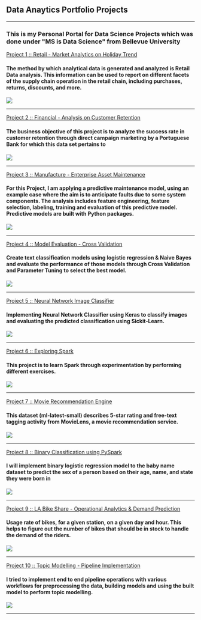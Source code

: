 ## Data Anaytics Portfolio Projects

---

### This is my Personal Portal for Data Science Projects which was done under "MS is Data Science" from Bellevue University

[Project 1 :: Retail - Market Analytics on Holiday Trend](https://github.com/rahulgupta271/DSC680_Project_1_Market_analytics_holiday_trend/blob/master/README.md)

#### The method by which analytical data is generated and analyzed is Retail Data analysis. This information can be used to report on different facets of the supply chain operation in the retail chain, including purchases, returns, discounts, and more. 

<img src="images/HolidayTrend.jpg?raw=true"/>


---
[Project 2 :: Financial - Analysis on Customer Retention](https://github.com/rahulgupta271/DSC680_Project_2_Financial_Analysis_Customer_data/blob/main/README.md)

#### The business objective of this project is to analyze the success rate in customer retention through direct campaign marketing by a Portuguese Bank for which this data set pertains to

<img src="images/customer-retention-8.jpg?raw=true"/>

---
[Project 3 :: Manufacture - Enterprise Asset Maintenance](https://github.com/rahulgupta271/DSC680_Project_3_Enterprise_Asset_Maintenance/blob/main/README.md)

#### For this Project, I am applying a predictive maintenance model, using an example case where the aim is to anticipate faults due to some system components. The analysis includes feature engineering, feature selection, labeling, training and evaluation of this predictive model. Predictive models are built with Python packages.

<img src="images/MachineMaintenance.jpeg?raw=true"/>

---
[Project 4 :: Model Evaluation - Cross Validation](https://github.com/rahulgupta271/rahulgupta271.github.io/blob/master/Model%20Evaluation%20-%20Cross%20Validation/README.md)

#### Create text classification models using logistic regression & Naive Bayes and evaluate the performance of those models through Cross Validation and Parameter Tuning to select the best model.

<img src="images/Evaluating_Machine_Learning_Models.png?raw=true"/>

---
[Project 5 :: Neural Network Image Classifier](https://github.com/rahulgupta271/rahulgupta271.github.io/blob/master/Neural%20Network%20Image%20Classifier/README.md)

#### Implementing Neural Network Classifier using Keras to classify images and evaluating the predicted classification using Sickit-Learn.


<img src="images/Neural_Network_Classifier.png?raw=true"/>

---
[Project 6 :: Exploring Spark](https://github.com/rahulgupta271/rahulgupta271.github.io/blob/master/Spark%20Learnings/README.md)

#### This project is to learn Spark through experimentation by performing different exercises.

<img src="images/apache-spark.png?raw=true"/>

---
[Project 7 :: Movie Recommendation Engine](https://github.com/rahulgupta271/rahulgupta271.github.io/blob/master/Movie%20Recommendation%20Engine/README.md)

#### This dataset (ml-latest-small) describes 5-star rating and free-text tagging activity from MovieLens, a movie recommendation service.

<img src="images/Recommendation-systems.jpg?raw=true"/>

---
[Project 8 :: Binary Classification using PySpark](https://github.com/rahulgupta271/rahulgupta271.github.io/blob/master/Binary%20Classification%20using%20PySpark/README.md)

####  I will implement binary logistic regression model to the baby name dataset to predict the sex of a person based on their age, name, and state they were born in

<img src="images/MLlib Classification.png?raw=true"/>

---
[Project 9 :: LA Bike Share - Operational Analytics & Demand Prediction](https://github.com/rahulgupta271/rahulgupta271.github.io/blob/master/BikeShare/README.md)

#### Usage rate of bikes, for a given station, on a given day and hour. This helps to figure out the number of bikes that should be in stock to handle the demand of the riders.

<img src="images/bikeshare.jpg?raw=true"/>

---
[Project 10 :: Topic Modelling - Pipeline Implementation](https://github.com/rahulgupta271/rahulgupta271.github.io/blob/master/TopicModeling/README.md)

####  I tried to implement end to end pipeline operations with various workflows for preprocessing the data, building models and using the built model to perform topic modelling.

<img src="images/topicmodelling.jpg?raw=true"/>

---
